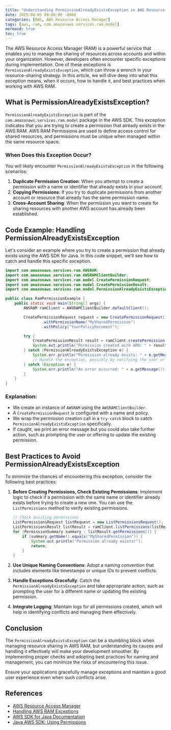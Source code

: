 ```yaml
---
title: "Understanding PermissionAlreadyExistsException in AWS Resource Access Manager"
date: 2025-04-05 09:00:00 -0000
categories: [AWS, AWS Resource Access Manager]
tags: [aws, ram, com.amazonaws.services.ram.model]
mermaid: true
toc: true
---
```



The AWS Resource Access Manager (RAM) is a powerful service that enables you to manage the sharing of resources across accounts and within your organization. However, developers often encounter specific exceptions during implementation. One of these exceptions is `PermissionAlreadyExistsException`, which can throw a wrench in your resource-sharing strategy. In this article, we will dive deep into what this exception means, when it occurs, how to handle it, and best practices when working with AWS RAM. 

## What is PermissionAlreadyExistsException?

`PermissionAlreadyExistsException` is part of the `com.amazonaws.services.ram.model` package in the AWS SDK. This exception indicates that you are trying to create a permission that already exists in the AWS RAM. AWS RAM Permissions are used to define access control for shared resources, and permissions must be unique when managed within the same resource space.

### When Does this Exception Occur?

You will likely encounter `PermissionAlreadyExistsException` in the following scenarios:

1. **Duplicate Permission Creation**: When you attempt to create a permission with a name or identifier that already exists in your account.
2. **Copying Permissions**: If you try to duplicate permissions from another account or resource that already has the same permission name.
3. **Cross-Account Sharing**: When the permission you want to create for sharing resources with another AWS account has already been established.

## Code Example: Handling PermissionAlreadyExistsException

Let's consider an example where you try to create a permission that already exists using the AWS SDK for Java. In this code snippet, we'll see how to catch and handle this specific exception.

```java
import com.amazonaws.services.ram.AWSRAM;
import com.amazonaws.services.ram.AWSRAMClientBuilder;
import com.amazonaws.services.ram.model.CreatePermissionRequest;
import com.amazonaws.services.ram.model.CreatePermissionResult;
import com.amazonaws.services.ram.model.PermissionAlreadyExistsException;

public class RamPermissionExample {
    public static void main(String[] args) {
        AWSRAM ramClient = AWSRAMClientBuilder.defaultClient();

        CreatePermissionRequest request = new CreatePermissionRequest()
                .withPermissionName("MySharedPermission")
                .withPolicy("YourPolicyDocument");

        try {
            CreatePermissionResult result = ramClient.createPermission(request);
            System.out.println("Permission created with ARN: " + result.getPermission().getPermissionArn());
        } catch (PermissionAlreadyExistsException e) {
            System.err.println("Permission already exists: " + e.getMessage());
            // Handle the exception, possibly by notifying the user or updating the permission
        } catch (Exception e) {
            System.err.println("An error occurred: " + e.getMessage());
        }
    }
}
```

### Explanation:
- We create an instance of `AWSRAM` using the `AWSRAMClientBuilder`.
- A `CreatePermissionRequest` is configured with a name and policy.
- We wrap the permission creation call in a `try-catch` block to catch `PermissionAlreadyExistsException` specifically.
- If caught, we print an error message but you could also take further action, such as prompting the user or offering to update the existing permission.

## Best Practices to Avoid PermissionAlreadyExistsException

To minimize the chances of encountering this exception, consider the following best practices:

1. **Before Creating Permissions, Check Existing Permissions**: Implement logic to check if a permission with the same name or identifier already exists before trying to create a new one. You can use the `ListPermissions` method to verify existing permissions.

   ```java
   // Check existing permissions
   ListPermissionsRequest listRequest = new ListPermissionsRequest();
   ListPermissionsResult listResult = ramClient.listPermissions(listRequest);
   for (PermissionSummary summary : listResult.getPermissions()) {
       if (summary.getName().equals("MySharedPermission")) {
           System.out.println("Permission already exists!");
           return;
       }
   }
   ```

2. **Use Unique Naming Conventions**: Adopt a naming convention that includes elements like timestamps or unique IDs to prevent conflicts.

3. **Handle Exceptions Gracefully**: Catch the `PermissionAlreadyExistsException` and take appropriate action, such as prompting the user for a different name or updating the existing permission.

4. **Integrate Logging**: Maintain logs for all permissions created, which will help in identifying conflicts and managing them effectively.

## Conclusion

The `PermissionAlreadyExistsException` can be a stumbling block when managing resource sharing in AWS RAM, but understanding its causes and handling it effectively will make your development smoother. By implementing proper checks and adopting best practices for naming and management, you can minimize the risks of encountering this issue. 

Ensure your applications gracefully manage exceptions and maintain a good user experience even when such conflicts arise.

## References

- [AWS Resource Access Manager](https://docs.aws.amazon.com/ram/latest/userguide/what-is.html)
- [Handling AWS RAM Exceptions](https://docs.aws.amazon.com/ram/latest/APIReference/API_Errors.html)
- [AWS SDK for Java Documentation](https://docs.aws.amazon.com/sdk-for-java/latest/developer-guide/home.html)
- [Java AWS SDK: Using Permissions](https://docs.aws.amazon.com/ram/latest/userguide/permissions.html)